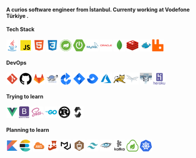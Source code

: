 #### A curios software engineer from İstanbul. Currenty working at Vodefone Türkiye .

#### Tech Stack

<a href="https://www.java.com/tr/"><img alt="java"  src="./icon/language/java.png" width="32" height = "32"></a> <a href="https://www.javascript.com/"><img alt="javascript"  src="./icon/language/js.png" width="32" height = "32"></a> <a href="https://html.com/"><img alt="html"  src="./icon/language/html.png" width="32" height = "32"></a> <a href="https://developer.mozilla.org/en-US/docs/Web/CSS"><img alt="css"  src="./icon/language/css.png" width="32" height = "32"></a>  <a href="https://spring.io/"><img alt="spring"  src="./icon/framework/spring-framework.svg" width="32" height = "32"></a> <a href="https://spring.io/projects"><img alt="spring-boot"  src="./icon/framework/spring-boot.svg" width="32" height = "32"></a> <a href="https://www.mysql.com/"><img alt="mysql"  src="./icon/db/mysql.png" width="32" height = "32"></a>  <a href="https://www.oracle.com/tr"><img alt="oracle"  src="./icon/db/oracle.png" width="32" height = "32"></a> <a href="https://www.mongodb.com/"><img alt="mongodb"  src="./icon//db/mongodb.png" width="32" height = "32"></a> <a href="https://redis.io/"><img alt="redis"  src="./icon/db/redis.png" width="32" height = "32"></a> <a href="https://www.docker.com/"><img alt="docker"  src="./icon/devops/docker.png" width="32" height = "32"></a><a href="https://www.rabbitmq.com/"><img alt="rabbitmq"  src="./icon/framework/rabbitmq.png" width="32" height = "32"></a>

#### DevOps

<a href="https://git-scm.com/" target="_blank"><img alt="git"  src="./icon/devops/git.png" width="32" height = "32"></a> <a href="https://github.com"><img alt="github"  src="./icon/devops/github.png" width="32" height = "32"></a> <a href="https://gitlab.com"><img alt="gitlab"  src="./icon/devops/gitlab.png" width="32" height = "32"></a> <a href="https://tortoisesvn.net/"><img alt="svn"  src="./icon/devops/svn.png" width="32" height = "32"></a> <a href="https://www.atlassian.com/software/bamboo"><img alt="bamboo"  src="./icon/devops/bamboo.png" width="32" height = "32"></a> <a href="https://www.atlassian.com/software/jira"><img alt="jira"  src="./icon/devops/jira.png" width="32" height = "32"></a> <a href="https://www.atlassian.com/software/fisheye"><img alt="fisheye"  src="./icon/devops/fisheye.png" width="32" height = "32"></a> <a href="https://azure.microsoft.com/en-us/services/devops/"><img alt="azure"  src="./icon/devops/azure.png" width="32" height = "32"></a> <a href="http://tomcat.apache.org/"><img alt="tomcat"  src="./icon/devops/tomcat.png" width="32" height = "32"></a> <a href="https://www.wildfly.org/"><img alt="wildfly"  src="./icon/devops/wildfly.png" width="32" height = "32"></a> <a href="https://docs.jboss.org/author/display/AS71/Documentation.html"><img alt="jboss"  src="./icon/devops/jboss7.png" width="32" height = "32"></a> <a href="https://www.heroku.com/about"><img alt="heroku"  src="./icon/devops/heroku.png" width="32" height = "32"></a>

#### Trying to learn

 <a href="https://vuejs.org/"><img alt="vue"  src="./icon/framework/vue.png" width="32" height = "32"></a><a href="https://getbootstrap.com/"><img alt="bootstrap"  src="./icon/framework/bootstrap.png" width="32" height = "32"></a> <a href="https://material-ui.com/"> <a href="https://sass-lang.com/"><img alt="sass"  src="./icon/language/sass.png" width="32" height = "32"></a> <a href="https://golang.org/"><img alt="golang"  src="./icon/language/golang.png" width="32" height = "32"></a> <a href="https://www.rust-lang.org/tr"><img alt="rust_lang"  src="./icon/language/rust_lang.png" width="32" height = "32"></a> <a href="https://soliditylang.org/"><img alt="solidity"  src="./icon/language/solidity.png" width="32" height = "32"></a>

#### Planning to learn

<a href="https://kotlinlang.org/"><img alt="kotlin"  src="./icon/language/kotlin.png" width="32" height = "32"></a> <a href="https://www.elastic.co/"><img alt="elasticsearch"  src="./icon/tools/elasticsearch.png" width="32" height = "32"></a> <a href="https://aws.amazon.com/tr/"><img alt="aws"  src="./icon/devops/aws.png" width="32" height = "32"></a> <a href="https://jestjs.io/"><img alt="jest"  src="./icon/framework/jest.png" width="32" height = "32"></a> <img alt="material_ui"  src="./icon/framework/material_ui.png" width="32" height = "32"></a> <a href="https://mochajs.org/"><img alt="mocha"  src="./icon/framework/mocha.png" width="32" height = "32"></a> <a href="https://tailwindcss.com/"><img alt="tailwind"  src="./icon/framework/tailwind.png" width="32" height = "32"></a> <a href="https://cassandra.apache.org/_/index.html"><img alt="apache_cassandra"  src="./icon/db/apache_cassandra.png" width="32" height = "32"></a>  <a href="https://kafka.apache.org/"><img alt="kafka"  src="./icon/framework/apache_kafka.png" width="32" height = "32"></a> <a href="https://spring.io/projects"><img alt="spring-cloud"  src="./icon/framework/spring-cloud.svg" width="32" height = "32"></a>  <a href="https://kubernetes.io/"><img alt="kubernetes"  src="./icon/devops/kubernetes.png" width="32" height = "32"></a> 
